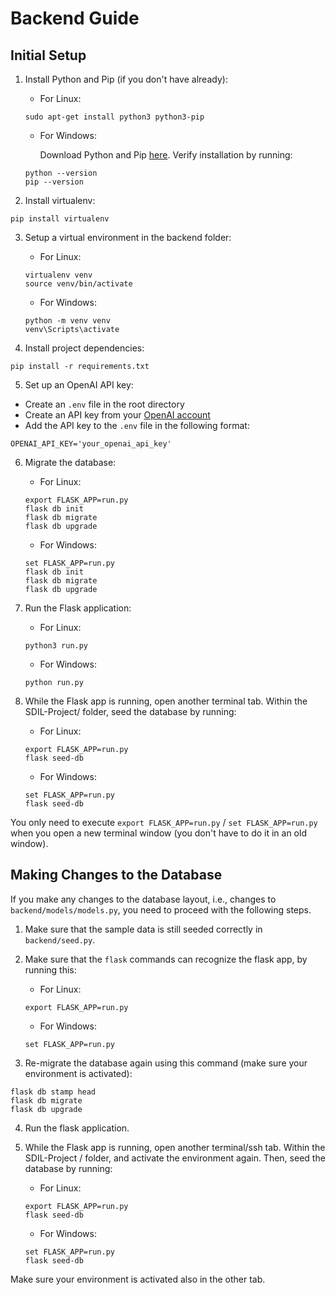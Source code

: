 # Backend Guide

## Initial Setup

1. Install Python and Pip (if you don't have already):
    - For Linux:

    ```
    sudo apt-get install python3 python3-pip
    ```
    - For Windows:

      Download Python and Pip [here](https://www.python.org/downloads/windows/).
      Verify installation by running:
    ```
    python --version
    pip --version
    ```

2. Install virtualenv:

```
pip install virtualenv
```

3. Setup a virtual environment in the backend folder:
    - For Linux:

    ```
    virtualenv venv
    source venv/bin/activate
    ```

    - For Windows:
    
    ```
    python -m venv venv
    venv\Scripts\activate
    ```

4. Install project dependencies:

```
pip install -r requirements.txt
```

5. Set up an OpenAI API key:
- Create an `.env` file in the root directory
- Create an API key from your [OpenAI account](https://platform.openai.com/signup/)
- Add the API key to the  `.env` file in the following format:

```plaintext
OPENAI_API_KEY='your_openai_api_key'
```

6. Migrate the database:

    - For Linux:
     ```
    export FLASK_APP=run.py
    flask db init
    flask db migrate
    flask db upgrade
    ```

    - For Windows:
     ```
    set FLASK_APP=run.py
    flask db init
    flask db migrate
    flask db upgrade
    ```

7. Run the Flask application:

    - For Linux:
     ```
    python3 run.py
    ```

    - For Windows:
     ```
    python run.py
    ```

8. While the Flask app is running, open another terminal tab. Within the SDIL-Project/ folder, seed the database by running:
    - For Linux:
     ```
    export FLASK_APP=run.py
    flask seed-db
    ```

    - For Windows:
     ```
    set FLASK_APP=run.py
    flask seed-db
    ```

You only need to execute `export FLASK_APP=run.py` / `set FLASK_APP=run.py` when you open a new terminal window (you don't have to do it in an old window).


## Making Changes to the Database

If you make any changes to the database layout, i.e., changes to `backend/models/models.py`, you need to proceed with the following steps.

1. Make sure that the sample data is still seeded correctly in `backend/seed.py`.

2. Make sure that the `flask` commands can recognize the flask app, by running this:

    - For Linux:
     ```
    export FLASK_APP=run.py
    ```

    - For Windows:
     ```
    set FLASK_APP=run.py
    ```

3. Re-migrate the database again using this command (make sure your environment is activated):

```
flask db stamp head
flask db migrate
flask db upgrade
```

4. Run the flask application.

5. While the Flask app is running, open another terminal/ssh tab. Within the SDIL-Project / folder, and activate the environment again. Then, seed the database by running:

    - For Linux:
     ```
    export FLASK_APP=run.py
    flask seed-db
    ```

    - For Windows:
     ```
    set FLASK_APP=run.py
    flask seed-db
    ```

Make sure your environment is activated also in the other tab.
